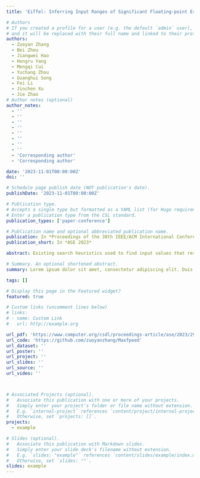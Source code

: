 ```yaml
---
title: 'Eiffel: Inferring Input Ranges of Significant Floating-point Errors via Polynomial Extrapolation'

# Authors
# If you created a profile for a user (e.g. the default `admin` user), write the username (folder name) here
# and it will be replaced with their full name and linked to their profile.
authors:
  - Zuoyan Zhang
  - Bei Zhou
  - Jiangwei Hao
  - Hongru Yang
  - Mengqi Cui
  - Yuchang Zhou
  - Guanghui Song
  - Fei Li
  - Jinchen Xu
  - Jie Zhao
# Author notes (optional)
author_notes:
  - ''
  - ''
  - ''
  - ''
  - ''
  - ''
  - ''
  - ''
  - 'Corresponding author'
  - 'Corresponding author'

date: '2023-11-01T00:00:00Z'
doi: ''

# Schedule page publish date (NOT publication's date).
publishDate: '2023-11-01T00:00:00Z'

# Publication type.
# Accepts a single type but formatted as a YAML list (for Hugo requirements).
# Enter a publication type from the CSL standard.
publication_types: ['paper-conference']

# Publication name and optional abbreviated publication name.
publication: In *Proceedings of the 38th IEEE/ACM International Conference on Automated Software Engineering*
publication_short: In *ASE 2023*

abstract: Existing search heuristics used to find input values that result in significant floating-point (FP) errors or small ranges that cover them are accompanied by severe constraints, complicating their implementation and restricting their general applicability. This paper introduces an error analysis tool called Eiffel to infer error-inducing input ranges instead of searching them. Given an FP expression with its domain D , Eiffel first constructs an error data set by sampling values across a smaller domain R and assembles these data into clusters. If more than two clusters are formed, Eiffel derives polynomial curves that best fit the bound coordinates of the error-inducing ranges in R , extrapolating them to infer all target ranges of D and reporting the maximal error. Otherwise, Eiffel simply returns the largest error across R . Experimental results show that Eiffel exhibits a broader applicability than Atomu and S<sup>3</sup> FP by successfully detecting the errors of all 70 considered benchmarks while the two baselines only report errors for part of them. By taking as input the inferred ranges of Eiffel, Herbie obtains an average accuracy improvement of 3.35 bits and up to 53.3 bits.

# Summary. An optional shortened abstract.
summary: Lorem ipsum dolor sit amet, consectetur adipiscing elit. Duis posuere tellus ac convallis placerat. Proin tincidunt magna sed ex sollicitudin condimentum.

tags: []

# Display this page in the Featured widget?
featured: true

# Custom links (uncomment lines below)
# links:
# - name: Custom Link
#   url: http://example.org

url_pdf: 'https://www.computer.org/csdl/proceedings-article/ase/2023/299600b441/1SBGuFStnZ6'
url_code: 'https://github.com/zuoyanzhang/Maxfpeed'
url_dataset: ''
url_poster: ''
url_project: ''
url_slides: ''
url_source: ''
url_video: ''



# Associated Projects (optional).
#   Associate this publication with one or more of your projects.
#   Simply enter your project's folder or file name without extension.
#   E.g. `internal-project` references `content/project/internal-project/index.md`.
#   Otherwise, set `projects: []`.
projects:
  - example

# Slides (optional).
#   Associate this publication with Markdown slides.
#   Simply enter your slide deck's filename without extension.
#   E.g. `slides: "example"` references `content/slides/example/index.md`.
#   Otherwise, set `slides: ""`.
slides: example
---
```


<!-- {{% callout note %}}
Click the _Cite_ button above to demo the feature to enable visitors to import publication metadata into their reference management software.
{{% /callout %}}

{{% callout note %}}
Create your slides in Markdown - click the _Slides_ button to check out the example.
{{% /callout %}}

Add the publication's **full text** or **supplementary notes** here. You can use rich formatting such as including [code, math, and images](https://docs.hugoblox.com/content/writing-markdown-latex/). -->
